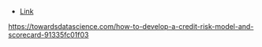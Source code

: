 * [Link](https://rstudio-pubs-static.s3.amazonaws.com/172473_91262a8a4188445a8b5e81d5d31c7731.html)

https://towardsdatascience.com/how-to-develop-a-credit-risk-model-and-scorecard-91335fc01f03
